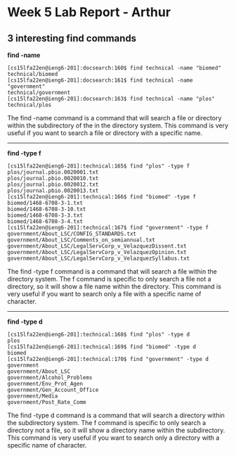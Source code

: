 # Week 5 Lab Report - Arthur
## 3 interesting **find commands**

**find -name**
```
[cs15lfa22en@ieng6-201]:docsearch:160$ find technical -name "biomed"
technical/biomed
[cs15lfa22en@ieng6-201]:docsearch:161$ find technical -name "government"
technical/government
[cs15lfa22en@ieng6-201]:docsearch:163$ find technical -name "plos"
technical/plos
```  
The find -name command is a command that will search a file or directory within the subdirectory of the in the directory system. This command is very useful  if you want to search a file or directory with a specific name.


---
**find -type f**
```
[cs15lfa22en@ieng6-201]:technical:165$ find "plos" -type f
plos/journal.pbio.0020001.txt
plos/journal.pbio.0020010.txt
plos/journal.pbio.0020012.txt
plos/journal.pbio.0020013.txt
[cs15lfa22en@ieng6-201]:technical:166$ find "biomed" -type f
biomed/1468-6708-3-1.txt
biomed/1468-6708-3-10.txt
biomed/1468-6708-3-3.txt
biomed/1468-6708-3-4.txt
[cs15lfa22en@ieng6-201]:technical:167$ find "government" -type f
government/About_LSC/CONFIG_STANDARDS.txt
government/About_LSC/Comments_on_semiannual.txt
government/About_LSC/LegalServCorp_v_VelazquezDissent.txt
government/About_LSC/LegalServCorp_v_VelazquezOpinion.txt
government/About_LSC/LegalServCorp_v_VelazquezSyllabus.txt

```
The find -type f command is a command that will search a file within the directory system. The f command is specific to only search a file not a directory, so it will show a file name within the directory. This command is very useful  if you want to search only a file with a specific name of character.

---
**find -type d**
```
[cs15lfa22en@ieng6-201]:technical:168$ find "plos" -type d
plos
[cs15lfa22en@ieng6-201]:technical:169$ find "biomed" -type d
biomed
[cs15lfa22en@ieng6-201]:technical:170$ find "government" -type d
government
government/About_LSC
government/Alcohol_Problems
government/Env_Prot_Agen
government/Gen_Account_Office
government/Media
government/Post_Rate_Comm
```

The find -type d command is a command that will search a directory within the subdirectory system. The f command is specific to only search a directory not a file, so it will show a directory name within the subdirectory. This command is very useful  if you want to search only a directory with a specific name of character.

